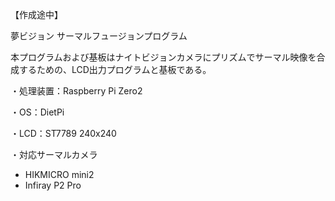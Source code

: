【作成途中】

夢ビジョン サーマルフュージョンプログラム

本プログラムおよび基板はナイトビジョンカメラにプリズムでサーマル映像を合成するための、LCD出力プログラムと基板である。

・処理装置：Raspberry Pi Zero2

・OS：DietPi

・LCD：ST7789 240x240

・対応サーマルカメラ
  - HIKMICRO mini2
  - Infiray P2 Pro
